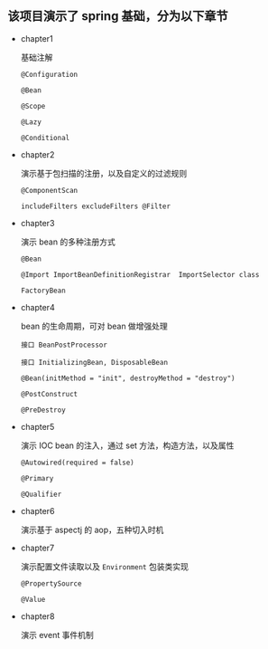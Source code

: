 

## 该项目演示了 spring 基础，分为以下章节


* chapter1

	基础注解
	
	`@Configuration` 
	
	`@Bean`
	
	`@Scope`
	
	`@Lazy`
	
	`@Conditional`

* chapter2 

	演示基于包扫描的注册，以及自定义的过滤规则
	
	`@ComponentScan` 
	
	`includeFilters excludeFilters @Filter` 

* chapter3

	演示 bean 的多种注册方式
	
	`@Bean`
	
	`@Import ImportBeanDefinitionRegistrar  ImportSelector class `
	
	`FactoryBean`

* chapter4

	bean 的生命周期，可对 bean 做增强处理
	
	`接口 BeanPostProcessor`
	
	`接口 InitializingBean, DisposableBean`
	
	`@Bean(initMethod = "init", destroyMethod = "destroy")`
	
	`@PostConstruct`
	
	`@PreDestroy`

* chapter5

	演示 IOC bean 的注入，通过 set 方法，构造方法，以及属性
	
	`@Autowired(required = false)`
	
	`@Primary`
	
	`@Qualifier`

* chapter6

	演示基于 aspectj 的 aop，五种切入时机


* chapter7

	演示配置文件读取以及 `Environment` 包装类实现
	
	`@PropertySource` 
	
	`@Value`
	
* chapter8
	
	演示 event 事件机制



